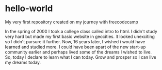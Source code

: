 # hello-world
My very first repository created on my journey with freecodecamp

In the spring of 2000 I took a college class called intro to html.  I didn't study
very hard but made my first basic website in geocities.  It looked unexciting so I didn't pursure it further. 
Now, 16 years later, I wished i would have learned and studied more. I could have been apart
of the new start-up community earlier and perhaps lived some of the dreams I wished to live.
So, today I declare to learn what I can today.  Grow and prosper so I can live my dreams today.
